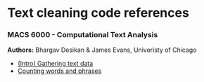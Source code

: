 # Text cleaning code references

### MACS 6000 - Computational Text Analysis
**Authors:** Bhargav Desikan & James Evans, Univeristy of Chicago
- [(Intro) Gathering text data](0-intro.ipynb)
- [Counting words and phrases](1-Counting-Words-Phrases.ipynb)
